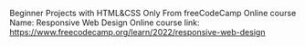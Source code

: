 Beginner Projects with HTML&CSS Only
From freeCodeCamp
Online course Name: Responsive Web Design
Online course link: https://www.freecodecamp.org/learn/2022/responsive-web-design
